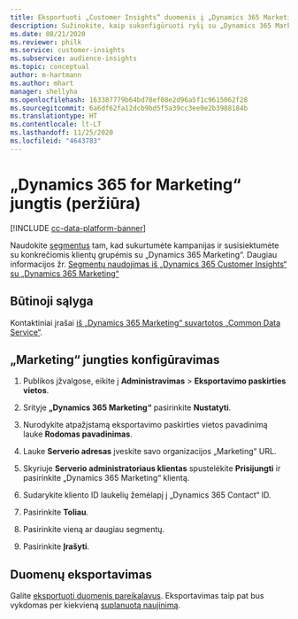 ```yaml
---
title: Eksportuoti „Customer Insights“ duomenis į „Dynamics 365 Marketing“
description: Sužinokite, kaip sukonfigūruoti ryšį su „Dynamics 365 Marketing“.
ms.date: 08/21/2020
ms.reviewer: philk
ms.service: customer-insights
ms.subservice: audience-insights
ms.topic: conceptual
author: m-hartmann
ms.author: mhart
manager: shellyha
ms.openlocfilehash: 163387779b64bd78ef08e2d96a5f1c9615062f28
ms.sourcegitcommit: 6a6df62fa12dcb9bd5f5a39cc3ee0e2b3988184b
ms.translationtype: HT
ms.contentlocale: lt-LT
ms.lasthandoff: 11/25/2020
ms.locfileid: "4643783"
---
```

# <a name="connector-for-dynamics-365-marketing-preview"></a>„Dynamics 365 for Marketing“ jungtis (peržiūra)

[!INCLUDE [cc-data-platform-banner](../includes/cc-data-platform-banner.md)]

Naudokite [segmentus](segments.md) tam, kad sukurtumėte kampanijas ir susisiektumėte su konkrečiomis klientų grupėmis su „Dynamics 365 Marketing“. Daugiau informacijos žr. [Segmentų naudojimas iš „Dynamics 365 Customer Insights“ su „Dynamics 365 Marketing“](https://docs.microsoft.com/dynamics365/marketing/customer-insights-segments)

## <a name="prerequisite"></a>Būtinoji sąlyga

Kontaktiniai įrašai [iš „Dynamics 365 Marketing“ suvartotos „Common Data Service“](connect-power-query.md).

## <a name="configure-the-connector-for-marketing"></a>„Marketing“ jungties konfigūravimas

1. Publikos įžvalgose, eikite į **Administravimas** > **Eksportavimo paskirties vietos**.

1. Srityje **„Dynamics 365 Marketing“** pasirinkite **Nustatyti**.

1. Nurodykite atpažįstamą eksportavimo paskirties vietos pavadinimą lauke **Rodomas pavadinimas**.

1. Lauke **Serverio adresas** įveskite savo organizacijos „Marketing“ URL.

1. Skyriuje **Serverio administratoriaus klientas** spustelėkite **Prisijungti** ir pasirinkite „Dynamics 365 Marketing“ klientą.

1. Sudarykite kliento ID laukelių žemėlapį į „Dynamics 365 Contact“ ID.

1. Pasirinkite **Toliau**.

1. Pasirinkite vieną ar daugiau segmentų.

1. Pasirinkite **Įrašyti**.

## <a name="export-the-data"></a>Duomenų eksportavimas

Galite [eksportuoti duomenis pareikalavus](export-destinations.md). Eksportavimas taip pat bus vykdomas per kiekvieną [suplanuotą naujinimą](system.md#schedule-tab).
